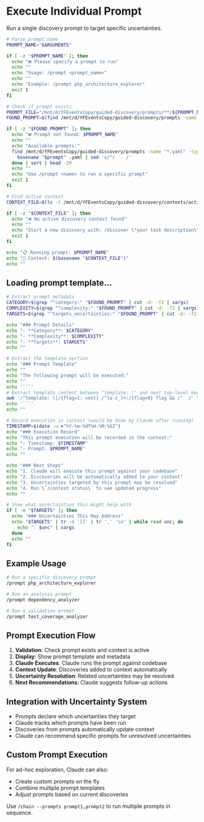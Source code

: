 # Execute Individual Prompt

Run a single discovery prompt to target specific uncertainties.

```bash
# Parse prompt name
PROMPT_NAME="$ARGUMENTS"

if [ -z "$PROMPT_NAME" ]; then
  echo "❌ Please specify a prompt to run"
  echo ""
  echo "Usage: /prompt <prompt_name>"
  echo ""
  echo "Example: /prompt php_architecture_explorer"
  exit 1
fi

# Check if prompt exists
PROMPT_FILE="/mnt/d/YFEventsCopy/guided-discovery/prompts/**/${PROMPT_NAME}.yaml"
FOUND_PROMPT=$(find /mnt/d/YFEventsCopy/guided-discovery/prompts -name "${PROMPT_NAME}.yaml" -type f | head -1)

if [ -z "$FOUND_PROMPT" ]; then
  echo "❌ Prompt not found: $PROMPT_NAME"
  echo ""
  echo "Available prompts:"
  find /mnt/d/YFEventsCopy/guided-discovery/prompts -name "*.yaml" -type f | while read prompt; do
    basename "$prompt" .yaml | sed 's/^/  - /'
  done | sort | head -20
  echo ""
  echo "Use /prompt <name> to run a specific prompt"
  exit 1
fi

# Find active context
CONTEXT_FILE=$(ls -t /mnt/d/YFEventsCopy/guided-discovery/contexts/active/*.json 2>/dev/null | head -1)

if [ -z "$CONTEXT_FILE" ]; then
  echo "❌ No active discovery context found"
  echo ""
  echo "Start a new discovery with: /discover \"your task description\""
  exit 1
fi

echo "📋 Running prompt: $PROMPT_NAME"
echo "📁 Context: $(basename "$CONTEXT_FILE")"
echo ""
```

## Loading prompt template...

```bash
# Extract prompt metadata
CATEGORY=$(grep "^category:" "$FOUND_PROMPT" | cut -d: -f2 | xargs)
COMPLEXITY=$(grep "^complexity:" "$FOUND_PROMPT" | cut -d: -f2 | xargs)
TARGETS=$(grep "^targets_uncertainties:" "$FOUND_PROMPT" | cut -d: -f2-)

echo "### Prompt Details"
echo "- **Category**: $CATEGORY"
echo "- **Complexity**: $COMPLEXITY"
echo "- **Targets**: $TARGETS"
echo ""

# Extract the template section
echo "### Prompt Template"
echo ""
echo "The following prompt will be executed:"
echo ""
echo '```'
# Extract template content between "template: |" and next top-level key
awk '/^template: \|/{flag=1; next} /^[a-z_]+:/{flag=0} flag && /^  /' "$FOUND_PROMPT" | sed 's/^  //'
echo '```'
echo ""

# Record execution in context (would be done by Claude after running)
TIMESTAMP=$(date -u +"%Y-%m-%dT%H:%M:%SZ")
echo "### Execution Record"
echo "This prompt execution will be recorded in the context:"
echo "- Timestamp: $TIMESTAMP"
echo "- Prompt: $PROMPT_NAME"
echo ""

echo "### Next Steps"
echo "1. Claude will execute this prompt against your codebase"
echo "2. Discoveries will be automatically added to your context"
echo "3. Uncertainties targeted by this prompt may be resolved"
echo "4. Run \`/context status\` to see updated progress"
echo ""

# Show what uncertainties this might help with
if [ -n "$TARGETS" ]; then
  echo "### Uncertainties This May Address"
  echo "$TARGETS" | tr -d '[]' | tr ',' '\n' | while read unc; do
    echo "- $unc" | xargs
  done
  echo ""
fi
```

## Example Usage

```bash
# Run a specific discovery prompt
/prompt php_architecture_explorer

# Run an analysis prompt
/prompt dependency_analyzer

# Run a validation prompt
/prompt test_coverage_analyzer
```

## Prompt Execution Flow

1. **Validation**: Check prompt exists and context is active
2. **Display**: Show prompt template and metadata
3. **Claude Executes**: Claude runs the prompt against codebase
4. **Context Update**: Discoveries added to context automatically
5. **Uncertainty Resolution**: Related uncertainties may be resolved
6. **Next Recommendations**: Claude suggests follow-up actions

## Integration with Uncertainty System

- Prompts declare which uncertainties they target
- Claude tracks which prompts have been run
- Discoveries from prompts automatically update context
- Claude can recommend specific prompts for unresolved uncertainties

## Custom Prompt Execution

For ad-hoc exploration, Claude can also:
- Create custom prompts on the fly
- Combine multiple prompt templates
- Adjust prompts based on current discoveries

Use `/chain --prompts prompt1,prompt2` to run multiple prompts in sequence.